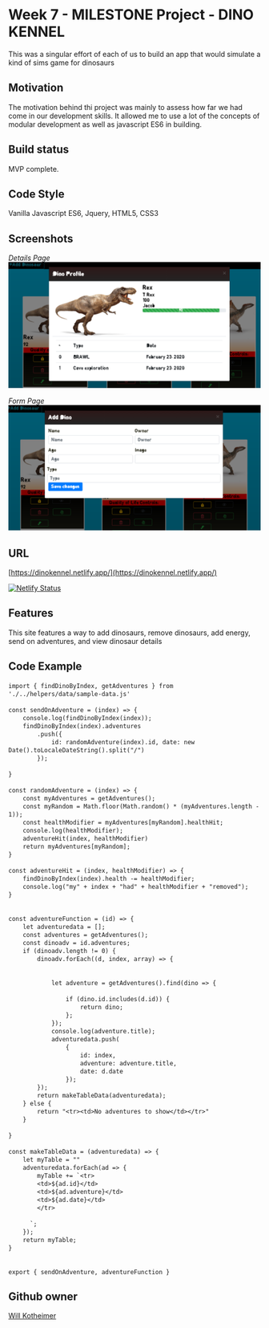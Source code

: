 
# Week 7 - MILESTONE Project - DINO KENNEL
This was a singular effort of each of us to build an app that would simulate a kind of sims game for dinosaurs

## Motivation
The motivation behind thi project was mainly to assess how far we had come in our development skills. It allowed me to use a lot of the concepts of modular development as well as javascript ES6 in building.

## Build status
MVP complete.

## Code Style
Vanilla Javascript ES6, Jquery, HTML5, CSS3

## Screenshots

*Details Page*
![](./screenshots/dinoScreenCapture.PNG)

*Form Page*
![](./screenshots/AddDinosaur.PNG)


## URL

[https://dinokennel.netlify.app/](https://dinokennel.netlify.app/)

[![Netlify Status](https://api.netlify.com/api/v1/badges/3dc91665-6128-44d8-b9fa-9bf86ea09585/deploy-status)](https://app.netlify.com/sites/dinokennel/deploys)

## Features
This site features a way to add dinosaurs, remove dinosaurs, add energy, send on adventures, and view dinosaur details

## Code Example
```
import { findDinoByIndex, getAdventures } from './../helpers/data/sample-data.js'

const sendOnAdventure = (index) => {
    console.log(findDinoByIndex(index));
    findDinoByIndex(index).adventures
        .push({
            id: randomAdventure(index).id, date: new Date().toLocaleDateString().split("/")
        });

}

const randomAdventure = (index) => {
    const myAdventures = getAdventures();
    const myRandom = Math.floor(Math.random() * (myAdventures.length - 1));
    const healthModifier = myAdventures[myRandom].healthHit;
    console.log(healthModifier);
    adventureHit(index, healthModifier)
    return myAdventures[myRandom];
}

const adventureHit = (index, healthModifier) => {
    findDinoByIndex(index).health -= healthModifier;
    console.log("my" + index + "had" + healthModifier + "removed");
}


const adventureFunction = (id) => {
    let adventuredata = [];
    const adventures = getAdventures();
    const dinoadv = id.adventures;
    if (dinoadv.length != 0) {
        dinoadv.forEach((d, index, array) => {


            let adventure = getAdventures().find(dino => {

                if (dino.id.includes(d.id)) {
                    return dino;
                };
            });
            console.log(adventure.title);
            adventuredata.push(
                {
                    id: index,
                    adventure: adventure.title,
                    date: d.date
                });
        });
        return makeTableData(adventuredata);
    } else {
        return "<tr><td>No adventures to show</td></tr>"
    }

}

const makeTableData = (adventuredata) => {
    let myTable = ""
    adventuredata.forEach(ad => {
        myTable += `<tr>
        <td>${ad.id}</td>
        <td>${ad.adventure}</td>
        <td>${ad.date}</td>
        </tr>
        
      `;
    });
    return myTable;
}


export { sendOnAdventure, adventureFunction }
```
## Github owner

[Will Kotheimer](https://github.com/willkotheimer)

